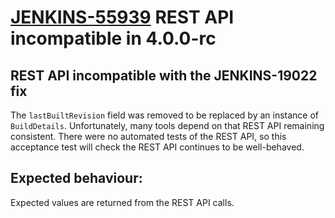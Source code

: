 # [JENKINS-55939](https://issues.jenkins-ci.org/browse/JENKINS-55939) REST API incompatible in 4.0.0-rc

## REST API incompatible with the JENKINS-19022 fix

The `lastBuiltRevision` field was removed to be replaced by an instance of `BuildDetails`.  Unfortunately, many tools depend on that REST API remaining consistent.  There were no automated tests of the REST API, so this acceptance test will check the REST API continues to be well-behaved.

## Expected behaviour:

Expected values are returned from the REST API calls.
